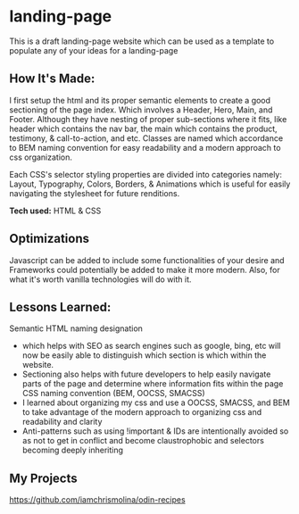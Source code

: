 # landing-page

This is a draft landing-page website which can be used as a template to populate any of your ideas for a landing-page

## How It's Made:

I first setup the html and its proper semantic elements to create a good sectioning of the page index. Which involves a Header, Hero, Main, and Footer. Although they have nesting of proper sub-sections where it fits, like header which contains the nav bar, the main which contains the product, testimony, & call-to-action, and etc. Classes are named which accordance to BEM naming convention for easy readability and a modern approach to css organization.

Each CSS's selector styling properties are divided into categories namely:
Layout, Typography, Colors, Borders, & Animations which is useful for easily navigating the stylesheet for future renditions.

**Tech used:** HTML & CSS

## Optimizations

Javascript can be added to include some functionalities of your desire and Frameworks could potentially be added to make it more modern. Also, for what it's worth vanilla technologies will do with it.

## Lessons Learned:

Semantic HTML naming designation

- which helps with SEO as search engines such as google, bing, etc will now be easily able to distinguish which section is which within the website.
- Sectioning also helps with future developers to help easily navigate parts of the page and determine where information fits within the page
  CSS naming convention (BEM, OOCSS, SMACSS)
- I learned about organizing my css and use a OOCSS, SMACSS, and BEM to take advantage of the modern approach to organizing css and readability and clarity
- Anti-patterns such as using !important & IDs are intentionally avoided so as not to get in conflict and become claustrophobic and selectors becoming deeply inheriting

## My Projects

https://github.com/iamchrismolina/odin-recipes
